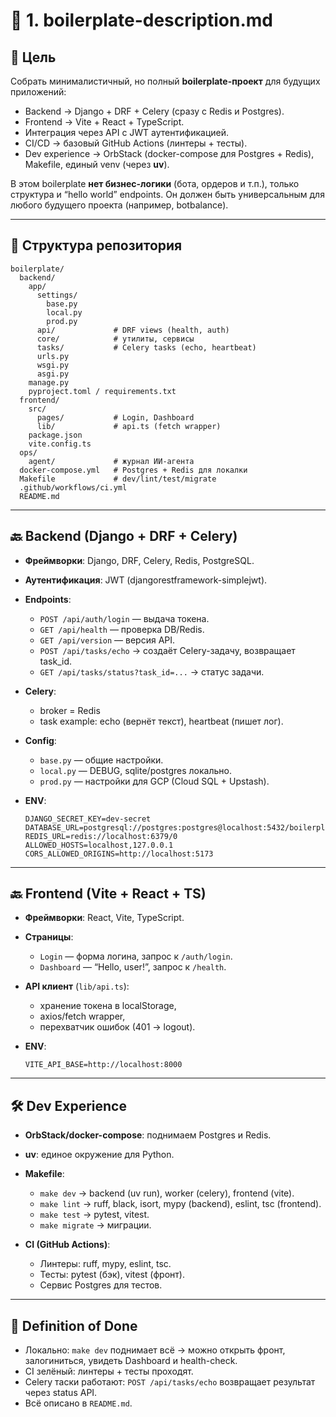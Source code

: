 # 📄 1. boilerplate-description.md

## 🎯 Цель

Собрать минималистичный, но полный **boilerplate-проект** для будущих приложений:

* Backend → Django + DRF + Celery (сразу с Redis и Postgres).
* Frontend → Vite + React + TypeScript.
* Интеграция через API с JWT аутентификацией.
* CI/CD → базовый GitHub Actions (линтеры + тесты).
* Dev experience → OrbStack (docker-compose для Postgres + Redis), Makefile, единый venv (через **uv**).

В этом boilerplate **нет бизнес-логики** (бота, ордеров и т.п.), только структура и “hello world” endpoints.
Он должен быть универсальным для любого будущего проекта (например, botbalance).

---

## 📂 Структура репозитория

```
boilerplate/
  backend/
    app/
      settings/
        base.py
        local.py
        prod.py
      api/             # DRF views (health, auth)
      core/            # утилиты, сервисы
      tasks/           # Celery tasks (echo, heartbeat)
      urls.py
      wsgi.py
      asgi.py
    manage.py
    pyproject.toml / requirements.txt
  frontend/
    src/
      pages/           # Login, Dashboard
      lib/             # api.ts (fetch wrapper)
    package.json
    vite.config.ts
  ops/
    agent/             # журнал ИИ-агента
  docker-compose.yml   # Postgres + Redis для локалки
  Makefile             # dev/lint/test/migrate
  .github/workflows/ci.yml
  README.md
```

---

## 🔙 Backend (Django + DRF + Celery)

* **Фреймворки**: Django, DRF, Celery, Redis, PostgreSQL.
* **Аутентификация**: JWT (djangorestframework-simplejwt).
* **Endpoints**:

  * `POST /api/auth/login` — выдача токена.
  * `GET /api/health` — проверка DB/Redis.
  * `GET /api/version` — версия API.
  * `POST /api/tasks/echo` → создаёт Celery-задачу, возвращает task\_id.
  * `GET /api/tasks/status?task_id=...` → статус задачи.
* **Celery**:

  * broker = Redis
  * task example: echo (вернёт текст), heartbeat (пишет лог).
* **Config**:

  * `base.py` — общие настройки.
  * `local.py` — DEBUG, sqlite/postgres локально.
  * `prod.py` — настройки для GCP (Cloud SQL + Upstash).
* **ENV**:

  ```
  DJANGO_SECRET_KEY=dev-secret
  DATABASE_URL=postgresql://postgres:postgres@localhost:5432/boilerplate
  REDIS_URL=redis://localhost:6379/0
  ALLOWED_HOSTS=localhost,127.0.0.1
  CORS_ALLOWED_ORIGINS=http://localhost:5173
  ```

---

## 🔙 Frontend (Vite + React + TS)

* **Фреймворки**: React, Vite, TypeScript.
* **Страницы**:

  * `Login` — форма логина, запрос к `/auth/login`.
  * `Dashboard` — “Hello, user!”, запрос к `/health`.
* **API клиент** (`lib/api.ts`):

  * хранение токена в localStorage,
  * axios/fetch wrapper,
  * перехватчик ошибок (401 → logout).
* **ENV**:

  ```
  VITE_API_BASE=http://localhost:8000
  ```

---

## 🛠 Dev Experience

* **OrbStack/docker-compose**: поднимаем Postgres и Redis.
* **uv**: единое окружение для Python.
* **Makefile**:

  * `make dev` → backend (uv run), worker (celery), frontend (vite).
  * `make lint` → ruff, black, isort, mypy (backend), eslint, tsc (frontend).
  * `make test` → pytest, vitest.
  * `make migrate` → миграции.
* **CI (GitHub Actions)**:

  * Линтеры: ruff, mypy, eslint, tsc.
  * Тесты: pytest (бэк), vitest (фронт).
  * Сервис Postgres для тестов.

---

## 🚦 Definition of Done

* Локально: `make dev` поднимает всё → можно открыть фронт, залогиниться, увидеть Dashboard и health-check.
* CI зелёный: линтеры + тесты проходят.
* Celery таски работают: `POST /api/tasks/echo` возвращает результат через status API.
* Всё описано в `README.md`.
